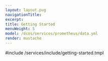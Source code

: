 ```yaml
---
layout: layout.pug
navigationTitle:
excerpt:
title: Getting Started
menuWeight: 5
model: /dcos/services/prometheus/data.yml
render: mustache
---
```


#include /services/include/getting-started.tmpl
